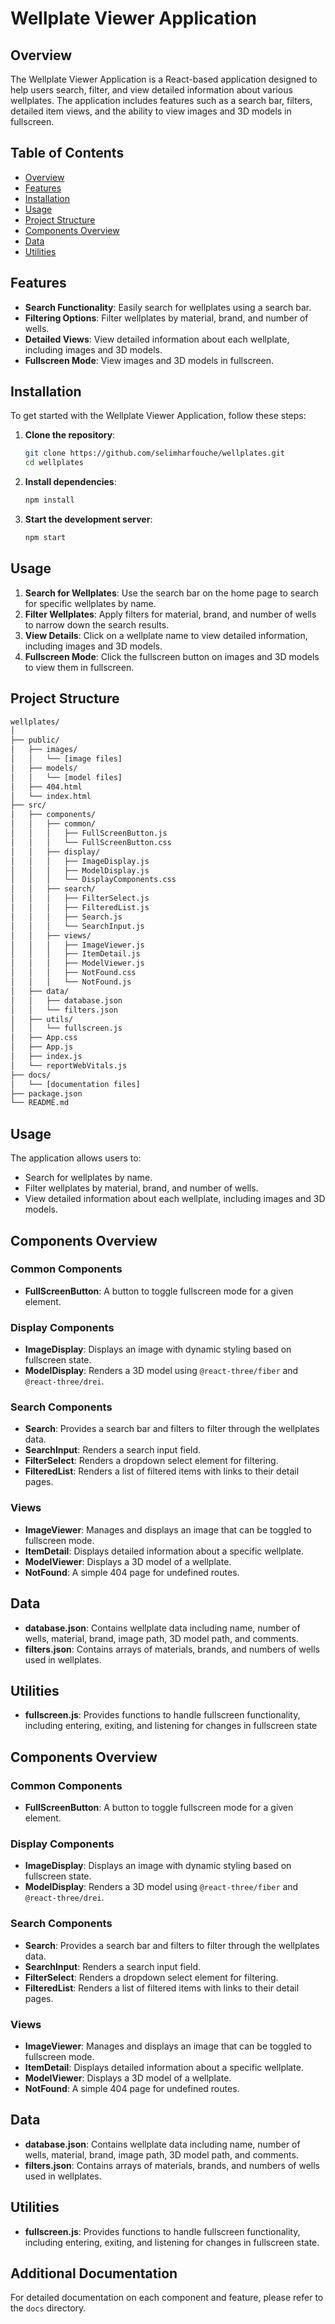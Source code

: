 # Wellplate Viewer Application

## Overview
The Wellplate Viewer Application is a React-based application designed to help users search, filter, and view detailed information about various wellplates. The application includes features such as a search bar, filters, detailed item views, and the ability to view images and 3D models in fullscreen.

## Table of Contents
- [Overview](#overview)
- [Features](#features)
- [Installation](#installation)
- [Usage](#usage)
- [Project Structure](#project-structure)
- [Components Overview](#components-overview)
- [Data](#data)
- [Utilities](#utilities)


## Features
- **Search Functionality**: Easily search for wellplates using a search bar.
- **Filtering Options**: Filter wellplates by material, brand, and number of wells.
- **Detailed Views**: View detailed information about each wellplate, including images and 3D models.
- **Fullscreen Mode**: View images and 3D models in fullscreen.

## Installation
To get started with the Wellplate Viewer Application, follow these steps:

1. **Clone the repository**:
    ```bash
    git clone https://github.com/selimharfouche/wellplates.git
    cd wellplates
    ```

2. **Install dependencies**:
    ```bash
    npm install
    ```

3. **Start the development server**:
    ```bash
    npm start
    ```

## Usage
1. **Search for Wellplates**: Use the search bar on the home page to search for specific wellplates by name.
2. **Filter Wellplates**: Apply filters for material, brand, and number of wells to narrow down the search results.
3. **View Details**: Click on a wellplate name to view detailed information, including images and 3D models.
4. **Fullscreen Mode**: Click the fullscreen button on images and 3D models to view them in fullscreen.

## Project Structure
``` bash
wellplates/
│
├── public/
│   ├── images/
│   │   └── [image files]
│   ├── models/
│   │   └── [model files]
│   ├── 404.html
│   └── index.html
├── src/
│   ├── components/
│   │   ├── common/
│   │   │   ├── FullScreenButton.js
│   │   │   └── FullScreenButton.css
│   │   ├── display/
│   │   │   ├── ImageDisplay.js
│   │   │   ├── ModelDisplay.js
│   │   │   └── DisplayComponents.css
│   │   ├── search/
│   │   │   ├── FilterSelect.js
│   │   │   ├── FilteredList.js
│   │   │   ├── Search.js
│   │   │   └── SearchInput.js
│   │   ├── views/
│   │   │   ├── ImageViewer.js
│   │   │   ├── ItemDetail.js
│   │   │   ├── ModelViewer.js
│   │   │   ├── NotFound.css
│   │   │   └── NotFound.js
│   ├── data/
│   │   ├── database.json
│   │   └── filters.json
│   ├── utils/
│   │   └── fullscreen.js
│   ├── App.css
│   ├── App.js
│   ├── index.js
│   └── reportWebVitals.js
├── docs/
│   └── [documentation files]
├── package.json
└── README.md
```
## Usage

The application allows users to:
- Search for wellplates by name.
- Filter wellplates by material, brand, and number of wells.
- View detailed information about each wellplate, including images and 3D models.

## Components Overview

### Common Components

- **FullScreenButton**: A button to toggle fullscreen mode for a given element.

### Display Components

- **ImageDisplay**: Displays an image with dynamic styling based on fullscreen state.
- **ModelDisplay**: Renders a 3D model using `@react-three/fiber` and `@react-three/drei`.

### Search Components

- **Search**: Provides a search bar and filters to filter through the wellplates data.
- **SearchInput**: Renders a search input field.
- **FilterSelect**: Renders a dropdown select element for filtering.
- **FilteredList**: Renders a list of filtered items with links to their detail pages.

### Views

- **ImageViewer**: Manages and displays an image that can be toggled to fullscreen mode.
- **ItemDetail**: Displays detailed information about a specific wellplate.
- **ModelViewer**: Displays a 3D model of a wellplate.
- **NotFound**: A simple 404 page for undefined routes.

## Data

- **database.json**: Contains wellplate data including name, number of wells, material, brand, image path, 3D model path, and comments.
- **filters.json**: Contains arrays of materials, brands, and numbers of wells used in wellplates.

## Utilities

- **fullscreen.js**: Provides functions to handle fullscreen functionality, including entering, exiting, and listening for changes in fullscreen state



## Components Overview

### Common Components

- **FullScreenButton**: A button to toggle fullscreen mode for a given element.

### Display Components

- **ImageDisplay**: Displays an image with dynamic styling based on fullscreen state.
- **ModelDisplay**: Renders a 3D model using `@react-three/fiber` and `@react-three/drei`.

### Search Components

- **Search**: Provides a search bar and filters to filter through the wellplates data.
- **SearchInput**: Renders a search input field.
- **FilterSelect**: Renders a dropdown select element for filtering.
- **FilteredList**: Renders a list of filtered items with links to their detail pages.

### Views

- **ImageViewer**: Manages and displays an image that can be toggled to fullscreen mode.
- **ItemDetail**: Displays detailed information about a specific wellplate.
- **ModelViewer**: Displays a 3D model of a wellplate.
- **NotFound**: A simple 404 page for undefined routes.

## Data

- **database.json**: Contains wellplate data including name, number of wells, material, brand, image path, 3D model path, and comments.
- **filters.json**: Contains arrays of materials, brands, and numbers of wells used in wellplates.

## Utilities

- **fullscreen.js**: Provides functions to handle fullscreen functionality, including entering, exiting, and listening for changes in fullscreen state.

## Additional Documentation

For detailed documentation on each component and feature, please refer to the `docs` directory.
